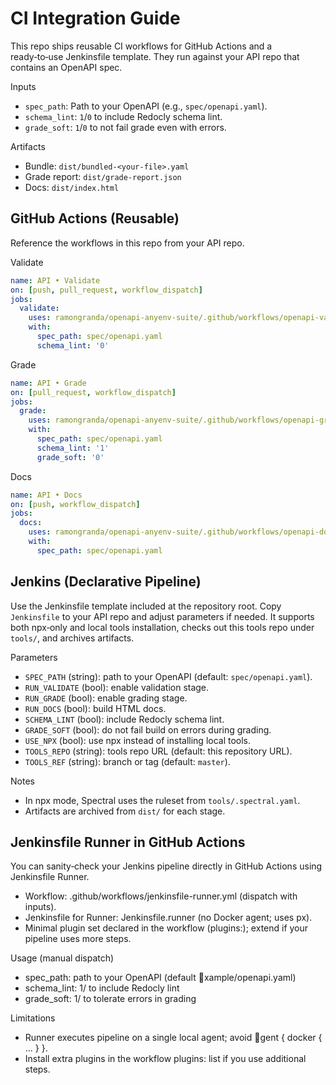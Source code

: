 # CI Integration Guide

This repo ships reusable CI workflows for GitHub Actions and a ready‑to‑use Jenkinsfile template. They run against your API repo that contains an OpenAPI spec.

Inputs

- `spec_path`: Path to your OpenAPI (e.g., `spec/openapi.yaml`).
- `schema_lint`: `1`/`0` to include Redocly schema lint.
- `grade_soft`: `1`/`0` to not fail grade even with errors.

Artifacts

- Bundle: `dist/bundled-<your-file>.yaml`
- Grade report: `dist/grade-report.json`
- Docs: `dist/index.html`

## GitHub Actions (Reusable)

Reference the workflows in this repo from your API repo.

Validate

```yaml
name: API • Validate
on: [push, pull_request, workflow_dispatch]
jobs:
  validate:
    uses: ramongranda/openapi-anyenv-suite/.github/workflows/openapi-validate.yml@master
    with:
      spec_path: spec/openapi.yaml
      schema_lint: '0'
```

Grade

```yaml
name: API • Grade
on: [pull_request, workflow_dispatch]
jobs:
  grade:
    uses: ramongranda/openapi-anyenv-suite/.github/workflows/openapi-grade.yml@master
    with:
      spec_path: spec/openapi.yaml
      schema_lint: '1'
      grade_soft: '0'
```

Docs

```yaml
name: API • Docs
on: [push, workflow_dispatch]
jobs:
  docs:
    uses: ramongranda/openapi-anyenv-suite/.github/workflows/openapi-docs.yml@master
    with:
      spec_path: spec/openapi.yaml
```

## Jenkins (Declarative Pipeline)

Use the Jenkinsfile template included at the repository root. Copy `Jenkinsfile` to your API repo and adjust parameters if needed. It supports both npx‑only and local tools installation, checks out this tools repo under `tools/`, and archives artifacts.

Parameters

- `SPEC_PATH` (string): path to your OpenAPI (default: `spec/openapi.yaml`).
- `RUN_VALIDATE` (bool): enable validation stage.
- `RUN_GRADE` (bool): enable grading stage.
- `RUN_DOCS` (bool): build HTML docs.
- `SCHEMA_LINT` (bool): include Redocly schema lint.
- `GRADE_SOFT` (bool): do not fail build on errors during grading.
- `USE_NPX` (bool): use npx instead of installing local tools.
- `TOOLS_REPO` (string): tools repo URL (default: this repository URL).
- `TOOLS_REF` (string): branch or tag (default: `master`).

Notes

- In npx mode, Spectral uses the ruleset from `tools/.spectral.yaml`.
- Artifacts are archived from `dist/` for each stage.

## Jenkinsfile Runner in GitHub Actions

You can sanity‑check your Jenkins pipeline directly in GitHub Actions using Jenkinsfile Runner.

- Workflow: .github/workflows/jenkinsfile-runner.yml (dispatch with inputs).
- Jenkinsfile for Runner: Jenkinsfile.runner (no Docker agent; uses
px).
- Minimal plugin set declared in the workflow (plugins:); extend if your pipeline uses more steps.

Usage (manual dispatch)

- spec_path: path to your OpenAPI (default xample/openapi.yaml)
- schema_lint: 1/  to include Redocly lint
- grade_soft: 1/  to tolerate errors in grading

Limitations

- Runner executes pipeline on a single local agent; avoid gent { docker { ... } }.
- Install extra plugins in the workflow plugins: list if you use additional steps.
